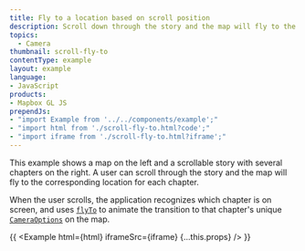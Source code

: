 ```yaml
---
title: Fly to a location based on scroll position
description: Scroll down through the story and the map will fly to the chapter's location.
topics:
  - Camera
thumbnail: scroll-fly-to
contentType: example
layout: example
language:
- JavaScript
products:
- Mapbox GL JS
prependJs:
- "import Example from '../../components/example';"
- "import html from './scroll-fly-to.html?code';"
- "import iframe from './scroll-fly-to.html?iframe';"
---
```


This example shows a map on the left and a scrollable story with several chapters on the right. A user can scroll through the story and the map will fly to the corresponding location for each chapter.

When the user scrolls, the application recognizes which chapter is on screen, and uses [`flyTo`](/mapbox-gl-js/api/map/#map#flyto) to animate the transition to that chapter's unique [`CameraOptions`](/mapbox-gl-js/api/properties/#cameraoptions) on the map.

{{ <Example html={html} iframeSrc={iframe} {...this.props} /> }}
